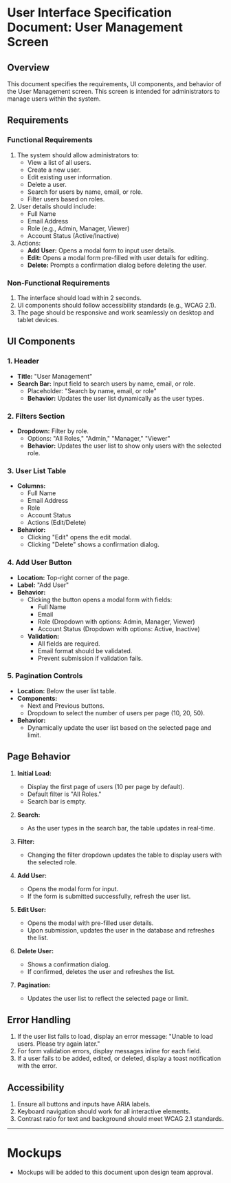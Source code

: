 # User Interface Specification Document: User Management Screen

## Overview

This document specifies the requirements, UI components, and behavior of the User Management screen. This screen is intended for administrators to manage users within the system.

## Requirements

### Functional Requirements

1. The system should allow administrators to:
   - View a list of all users.
   - Create a new user.
   - Edit existing user information.
   - Delete a user.
   - Search for users by name, email, or role.
   - Filter users based on roles.
2. User details should include:
   - Full Name
   - Email Address
   - Role (e.g., Admin, Manager, Viewer)
   - Account Status (Active/Inactive)
3. Actions:
   - **Add User:** Opens a modal form to input user details.
   - **Edit:** Opens a modal form pre-filled with user details for editing.
   - **Delete:** Prompts a confirmation dialog before deleting the user.

### Non-Functional Requirements

1. The interface should load within 2 seconds.
2. UI components should follow accessibility standards (e.g., WCAG 2.1).
3. The page should be responsive and work seamlessly on desktop and tablet devices.

## UI Components

### 1. Header

- **Title:** "User Management"
- **Search Bar:** Input field to search users by name, email, or role.
  - Placeholder: "Search by name, email, or role"
  - **Behavior:** Updates the user list dynamically as the user types.

### 2. Filters Section

- **Dropdown:** Filter by role.
  - Options: "All Roles," "Admin," "Manager," "Viewer"
  - **Behavior:** Updates the user list to show only users with the selected role.

### 3. User List Table

- **Columns:**
  - Full Name
  - Email Address
  - Role
  - Account Status
  - Actions (Edit/Delete)
- **Behavior:**
  - Clicking "Edit" opens the edit modal.
  - Clicking "Delete" shows a confirmation dialog.

### 4. Add User Button

- **Location:** Top-right corner of the page.
- **Label:** "Add User"
- **Behavior:**
  - Clicking the button opens a modal form with fields:
    - Full Name
    - Email
    - Role (Dropdown with options: Admin, Manager, Viewer)
    - Account Status (Dropdown with options: Active, Inactive)
  - **Validation:**
    - All fields are required.
    - Email format should be validated.
    - Prevent submission if validation fails.

### 5. Pagination Controls

- **Location:** Below the user list table.
- **Components:**
  - Next and Previous buttons.
  - Dropdown to select the number of users per page (10, 20, 50).
- **Behavior:**
  - Dynamically update the user list based on the selected page and limit.

## Page Behavior

1. **Initial Load:**

   - Display the first page of users (10 per page by default).
   - Default filter is "All Roles."
   - Search bar is empty.

2. **Search:**

   - As the user types in the search bar, the table updates in real-time.

3. **Filter:**

   - Changing the filter dropdown updates the table to display users with the selected role.

4. **Add User:**

   - Opens the modal form for input.
   - If the form is submitted successfully, refresh the user list.

5. **Edit User:**

   - Opens the modal with pre-filled user details.
   - Upon submission, updates the user in the database and refreshes the list.

6. **Delete User:**

   - Shows a confirmation dialog.
   - If confirmed, deletes the user and refreshes the list.

7. **Pagination:**

   - Updates the user list to reflect the selected page or limit.

## Error Handling

1. If the user list fails to load, display an error message: "Unable to load users. Please try again later."
2. For form validation errors, display messages inline for each field.
3. If a user fails to be added, edited, or deleted, display a toast notification with the error.

## Accessibility

1. Ensure all buttons and inputs have ARIA labels.
2. Keyboard navigation should work for all interactive elements.
3. Contrast ratio for text and background should meet WCAG 2.1 standards.

---

# Mockups

- Mockups will be added to this document upon design team approval.